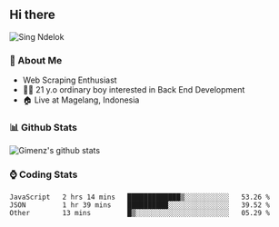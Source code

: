 
## Hi there
 ![Sing Ndelok](https://komarev.com/ghpvc/?username=Gimenz&color=green)

### 👤 About Me
* Web Scraping Enthusiast
* 🤷‍♂️ 21 y.o ordinary boy interested in Back End Development
* 🏠 Live at Magelang, Indonesia 

### 📊 Github Stats
  <img alt="Gimenz's github stats" src="https://github-readme-stats.vercel.app/api?username=Gimenz&count_private=true&hide=issues&show_icons=true&include_all_commits=true&line_height=24&border_radius=0"/>

### ⌚ Coding Stats
<!--START_SECTION:waka-->

```text
JavaScript   2 hrs 14 mins   █████████████▒░░░░░░░░░░░   53.26 %
JSON         1 hr 39 mins    ██████████░░░░░░░░░░░░░░░   39.52 %
Other        13 mins         █▒░░░░░░░░░░░░░░░░░░░░░░░   05.29 %
```

<!--END_SECTION:waka-->
